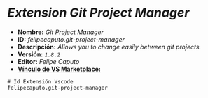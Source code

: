 <!-- Autor: Daniel Benjamin Perez Morales -->
<!-- GitHub: https://github.com/DanielBenjaminPerezMoralesDev13 -->
<!-- Gitlab: https://gitlab.com/DanielBenjaminPerezMoralesDev13 -->
<!-- Correo electrónico: danielperezdev@proton.me -->

# ***Extension Git Project Manager***

- **Nombre:** *Git Project Manager*
- **ID:** *felipecaputo.git-project-manager*
- **Descripción:** *Allows you to change easily between git projects.*
- **Versión:** *`1.8.2`*
- **Editor:** *Felipe Caputo*
- **[Vínculo de VS Marketplace:](https://marketplace.visualstudio.com/items?itemName=felipecaputo.git-project-manager "https://marketplace.visualstudio.com/items?itemName=felipecaputo.git-project-manager")**

```plaintext
# Id Extensión Vscode
felipecaputo.git-project-manager
```
